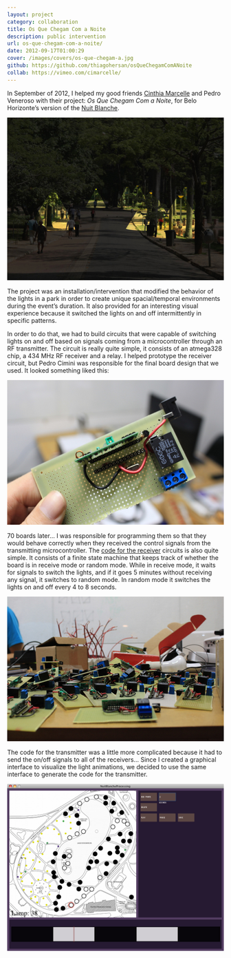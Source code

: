 ```yaml
---
layout: project
category: collaboration
title: Os Que Chegam Com a Noite
description: public intervention
url: os-que-chegam-com-a-noite/
date: 2012-09-17T01:00:29
cover: /images/covers/os-que-chegam-a.jpg
github: https://github.com/thiagohersan/osQueChegamComANoite
collab: https://vimeo.com/cimarcelle/
---
```

In September of 2012, I helped my good friends [Cinthia Marcelle](https://vimeo.com/cimarcelle) and Pedro Veneroso with their project: *Os Que Chegam Com a Noite*, for Belo Horizonte’s version of the [Nuit Blanche](http://en.wikipedia.org/wiki/Nuit_Blanche).

![](/images/projects/os-que-chegam-com-a-noite/cinthia_pedro_01.jpg)

The project was an installation/intervention that modified the behavior of the lights in a park in order to create unique spacial/temporal environments during the event’s duration. It also provided for an interesting visual experience because it switched the lights on and off intermittently in specific patterns.

In order to do that, we had to build circuits that were capable of switching lights on and off based on signals coming from a microcontroller through an RF transmitter. The circuit is really quite simple, it consists of an atmega328 chip, a 434 MHz RF receiver and a relay. I helped prototype the receiver circuit, but Pedro Cimini was responsible for the final board design that we used. It looked something liked this:

![](/images/projects/os-que-chegam-com-a-noite/osQueChegamCircuit.jpg)

70 boards later... I was responsible for programming them so that they would behave correctly when they received the control signals from the transmitting microcontroller. The [code for the receiver](https://github.com/thiagohersan/osQueChegamReceiveArduino) circuits is also quite simple. It consists of a finite state machine that keeps track of whether the board is in receive mode or random mode. While in receive mode, it waits for signals to switch the lights, and if it goes 5 minutes without receiving any signal, it switches to random mode. In random mode it switches the lights on and off every 4 to 8 seconds.

![](/images/projects/os-que-chegam-com-a-noite/osQueChegamManyCircuits.jpg)

The code for the transmitter was a little more complicated because it had to send the on/off signals to all of the receivers… Since I created a graphical interface to visualize the light animations, we decided to use the same interface to generate the code for the transmitter.

![](/images/projects/os-que-chegam-com-a-noite/osQueChegamGUI.jpg)
